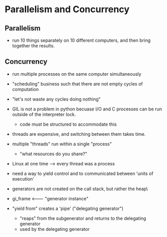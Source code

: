 # Parallelism and Concurrency

## Parallelism
- run 10 things separately on 10 different computers, and then bring together the results.

## Concurrency
- run multiple processes on the same computer simultaneously
- "scheduling" business such that there are not empty cycles of computation
- "let's not waste any cycles doing nothing"

- GIL is not a problem in python becuase I/O and C processes can be run outside of the interpreter lock.
    - code must be structured to accommodate this

- threads are expensive, and switching between them takes time.
- multiple "threads" run within a single "process"
    - "what resources do you share?"
- Linux at one time --> every thread was a process

- need a way to yield control and to communicated between 'units of execution'

- generators are not created on the call stack, but rather the heap\

- gi_frame <--- "generator instance"

- "yield from" creates a 'pipe' ("delegating generator")
    - "reaps" from the subgenerator and returns to the delegating generator
    - used by the delegating generator
